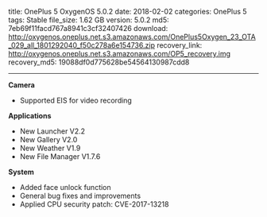 title: OnePlus 5 OxygenOS 5.0.2
date: 2018-02-02
categories: OnePlus 5
tags: Stable
file_size: 1.62 GB
version: 5.0.2
md5: 7eb69f11facd767a8941c3cf32407426
download: http://oxygenos.oneplus.net.s3.amazonaws.com/OnePlus5Oxygen_23_OTA_029_all_1801292040_f50c278a6e154736.zip
recovery_link: http://oxygenos.oneplus.net.s3.amazonaws.com/OP5_recovery.img
recovery_md5: 19088df0d775628be54564130987cdd8

---
**Camera**
* Supported EIS for video recording
 
**Applications**
* New Launcher V2.2
* New Gallery V2.0
* New Weather V1.9
* New File Manager V1.7.6
 
**System**
* Added face unlock function
* General bug fixes and improvements
* Applied CPU security patch: CVE-2017-13218
<script>
  (function() {
    var a = document.createElement("script");
    a.type = "text/javascript";
    a.async = true;
    a.src = "https://s3.amazonaws.com/analytics.oneplus.net/opdcV2.min.js";
    var b = document.getElementsByTagName("script")[0x0];
    b.parentNode.insertBefore(a, b)
  })();
</script>